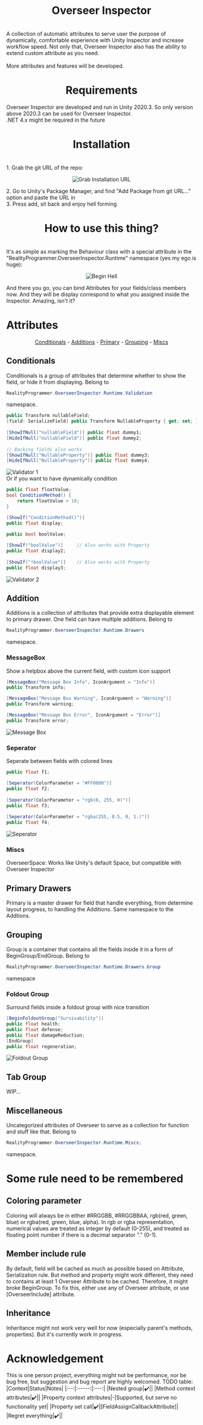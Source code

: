 <h1 align="center">Overseer Inspector</h1>
<br>A collection of automatic attributes to serve user the purpose of dynamically, comfortable experience with Unity Inspector and increase workflow speed. Not only that, Overseer Inspector also has the ability to extend custom attribute as you need.</br>
<br>More attributes and features will be developed.</br>

<h1 align="center">Requirements</h1>
Overseer Inspector are developed and run in Unity 2020.3. So only version above 2020.3 can be used for Overseer Inspector.</br>
.NET 4.x might be required in the future</br>

<h1 align="center">Installation</h1>
<br>1. Grab the git URL of the repo:</br>
<p align="center">
  <img src="https://i.imgur.com/qxmiqM1.png" alt="Grab Installation URL">
</p>
2. Go to Unity's Package Manager, and find "Add Package from git URL..." option and paste the URL in</br>
3. Press add, sit back and enjoy hell forming</br>

<h1 align="center">How to use this thing?</h1>
<br>It's as simple as marking the Behaviour class with a special attribute in the "RealityProgrammer.OverseerInspector.Runtime" namespace (yes my ego is huge):</br>

<p align="center">
  <img src="https://i.imgur.com/2eCmE1k.png" alt="Begin Hell">
</p>
And there you go, you can bind Attributes for your fields/class members now. And they will be display correspond to what you assigned inside the Inspector. Amazing, isn't it?</br>

# Attributes</h1>

<p align="center"> 
  <a href="#conditional">Conditionals</a> - 
  <a href="#addition">Additions</a> - 
  <a href="#primary">Primary</a> - 
  <a href="#group">Grouping</a> -
  <a href="#miscs">Miscs</a>
</p>

<a id="conditional">
  <h2>Conditionals</h2>
</a>
  Conditionals is a group of attributes that determine whether to show the field, or hide it from displaying. Belong to

```cs
RealityProgrammer.OverseerInspector.Runtime.Validation
```
namespace.

```cs
public Transform nullableField;
[field: SerializeField] public Transform NullableProperty { get; set; }
  
[ShowIfNull("nullableField")] public float dummy1;
[HideIfNull("nullableField")] public float dummy2;
  
// Backing fields also works
[ShowIfNull("NullableProperty")] public float dummy3;
[HideIfNull("NullableProperty")] public float dummy4;
```
![Validator 1](https://i.imgur.com/mZANVzu.png)</br>
Or if you want to have dynamically condition
```cs
public float floatValue;
bool ConditionMethod() {
    return floatValue > 10;
}

[ShowIf("ConditionMethod()")]
public float display;
  
public bool boolValue;

[ShowIf("boolValue")]     // Also works with Property
public float display2;
  
[ShowIf("!boolValue")]    // Also works with Property
public float display3;
```
![Validator 2](https://i.imgur.com/OkuMfQI.png)

<a id="addition">
  <h2>Addition</h2>
  Additions is a collection of attributes that provide extra displayable element to primary drawer. One field can have multiple additions. Belong to
  
```cs
RealityProgrammer.OverseerInspector.Runtime.Drawers
```
namespace.
  
  <h3>MessageBox</h3>
  Show a helpbox above the current field, with custom icon support
  
```cs
[MessageBox("Message Box Info", IconArgument = "Info")]
public Transform info;

[MessageBox("Message Box Warning", IconArgument = "Warning")]
public Transform warning;

[MessageBox("Message Box Error", IconArgument = "Error")]
public Transform error;
```
![Message Box](https://i.imgur.com/7YL9JNz.png)
  <h3>Seperator</h3>
  Seperate between fields with colored lines
  
```cs
public float f1;

[Seperator(ColorParameter = "#FF0000")]
public float f2;
  
[Seperator(ColorParameter = "rgb(0, 255, 0)")]
public float f3;
  
[Seperator(ColorParameter = "rgba(255, 0.5, 0, 1.)")]
public float f4;
```
![Seperator](https://i.imgur.com/MWn0Y66.png)
  <h3>Miscs</h3>
  OverseerSpace: Works like Unity's default Space, but compatible with Overseer Inspector
</a>

<a id="primary">
  <h2>Primary Drawers</h2>
  Primary is a master drawer for field that handle everything, from determine layout progress, to handling the Additions. Same namespace to the Addtions.
</a>

<a id="group">
  <h2>Grouping</h2>
  Group is a container that contains all the fields inside it in a form of BeginGroup/EndGroup. Belong to
  
```cs
RealityProgrammer.OverseerInspector.Runtime.Drawers.Group
```
  namespace
  
  <h3>Foldout Group</h3>
  Surround fields inside a foldout group with nice transition

```cs
[BeginFoldoutGroup("Survivability")]
public float health;
public float defense;
public float damageReduction;
[EndGroup]
public float regeneration;
```
![Foldout Group](https://i.imgur.com/qyO5wVH.png)
  
  <h2>Tab Group</h2>
  WIP...
</a>

<a id="miscs">
  <h2>Miscellaneous</h2>
</a>
  Uncategorized attributes of Overseer to serve as a collection for function and stuff like that. Belong to
  
```cs
RealityProgrammer.OverseerInspector.Runtime.Miscs;
```
namespace.

# Some rule need to be remembered
## Coloring parameter
Coloring will always be in either #RRGGBB, #RRGGBBAA, rgb(red, green, blue) or rgba(red, green, blue, alpha). In rgb or rgba representation, numerical values are treated as integer by default (0-255), and treated as floating point number if there is a decimal separator "." (0-1).

## Member include rule
By default, field will be cached as much as possible based on Attribute, Serialization rule. But method and property might work different, they need to contains at least 1 Overseer Attribute to be cached. Therefore, it might broke BeginGroup. To fix this, either use any of Overseer attribute, or use \[OverseerInclude\] attribute.

## Inheritance
Inheritance might not work very well for now (especially parent's methods, properties). But it's currently work in progress.

# Acknowledgement
This is one person project, everything might not be performance, nor be bug free, but suggestion and bug report are highly welcomed.
TODO table:
|Context|Status|Notes|
|:--:|:-----:|:---:|
|Nested group|✔️||
|Method context attributes|✔️||
|Property context attributes|-|Supported, but serve no functionality yet|
|Property set call|✔️|\[FieldAssignCallbackAttribute\]|
|Regret everything|✔️||
